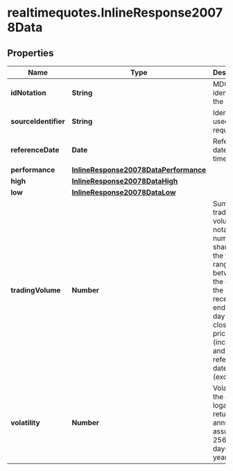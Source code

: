 # realtimequotes.InlineResponse20078Data

## Properties

Name | Type | Description | Notes
------------ | ------------- | ------------- | -------------
**idNotation** | **String** | MDG identifier of the listing. | [optional] 
**sourceIdentifier** | **String** | Identifier used in the request. | [optional] 
**referenceDate** | **Date** | Reference date of the time range. | [optional] 
**performance** | [**InlineResponse20078DataPerformance**](InlineResponse20078DataPerformance.md) |  | [optional] 
**high** | [**InlineResponse20078DataHigh**](InlineResponse20078DataHigh.md) |  | [optional] 
**low** | [**InlineResponse20078DataLow**](InlineResponse20078DataLow.md) |  | [optional] 
**tradingVolume** | **Number** | Sum of the trading volume of a notation in number of shares for the time-range between the date of the most recent end-of-day (EOD) closing price (inclusive) and the reference date (exclusive). | [optional] 
**volatility** | **Number** | Volatility of the daily logarithmic returns, annualized assuming 256 trading days per year. | [optional] 


